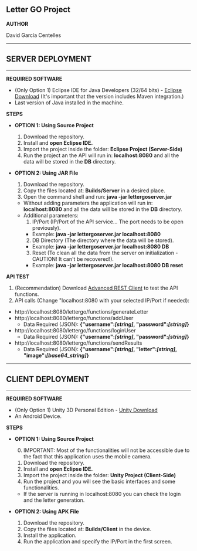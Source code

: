 **Letter GO Project**
-------------------------

**AUTHOR** 

David García Centelles

--------------------

SERVER DEPLOYMENT
------------------

--------------------

**REQUIRED SOFTWARE**

* (Only Option 1) Eclipse IDE for Java Developers (32/64 bits) - [Eclipse Download](https://www.eclipse.org/downloads/) (It's important that the version includes Maven integration.) 
* Last version of Java installed in the machine. 

**STEPS** 
  
  * **OPTION 1: Using Source Project**

    1. Download the repository. 
    2. Install and **open Eclipse IDE.** 
    3. Import the project inside the folder: **Eclipse Project (Server-Side)**
    4. Run the project an the API will run in: **localhost:8080** and all the data will be stored in the **DB** directory. 

  * **OPTION 2: Using JAR File**

    1. Download the repository. 
    2. Copy the files located at: **Builds/Server** in a desired place. 
    3. Open the command shell and run: **java -jar lettergoserver.jar**
      * Without adding parameters the application will run in: **localhost:8080** and all the data will be stored in the **DB** directory. 
      * Additional parameters: 
        1. IP/Port (IP/Port of the API service... The port needs to be open previously).
          * Example: **java -jar lettergoserver.jar localhost:8080**
        2. DB Directory (The directory where the data will be stored). 
          * Example: **java -jar lettergoserver.jar localhost:8080 DB**
        3. Reset (To clean all the data from the server on initialization - CAUTION! It can't be recovered!). 
          * Example: **java -jar lettergoserver.jar localhost:8080 DB reset**

**API TEST**

1. (Recommendation) Download [Advanced REST Client](https://chrome.google.com/webstore/detail/advanced-rest-client/hgmloofddffdnphfgcellkdfbfbjeloo) to test the API functions. 
2. API calls (Change "localhost:8080 with your selected IP/Port if needed):
  * http://localhost:8080/lettergo/functions/generateLetter
  * http://localhost:8080/lettergo/functions/addUser
      * Data Required (JSON): **{"username":*[string]*, "password":*[string]*}**
  * http://localhost:8080/lettergo/functions/loginUser
      * Data Required (JSON): **{"username":*[string]*, "password":*[string]*}**
  * http://localhost:8080/lettergo/functions/sendResults 
    * Data Required (JSON): **{"username":*[string]*, "letter":*[string]*, "image":*[base64_string]*}**

--------------------

CLIENT DEPLOYMENT
------------------

--------------------

**REQUIRED SOFTWARE**

* (Only Option 1) Unity 3D Personal Edition - [Unity Download](https://store.unity.com/es/?_ga=1.108037634.1009149316.1476277598)
* An Android Device. 

**STEPS** 
  
  * **OPTION 1: Using Source Project**

    0. IMPORTANT: Most of the functionalities will not be accessible due to the fact that this application uses the mobile camera.
    1. Download the repository. 
    2. Install and **open Eclipse IDE.** 
    3. Import the project inside the folder: **Unity Project (Client-Side)**
    4. Run the project and you will see the basic interfaces and some functionalities. 
      * If the server is running in localhost:8080 you can check the login and the letter generation.

  * **OPTION 2: Using APK File**

    1. Download the repository. 
    2. Copy the files located at: **Builds/Client** in the device.  
    3. Install the application. 
    4. Run the application and specify the IP/Port in the first screen. 